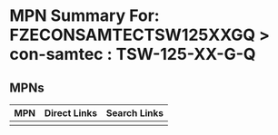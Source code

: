 



# MPN Summary For: FZECONSAMTECTSW125XXGQ > con-samtec : TSW-125-XX-G-Q

## MPNs
  

|MPN|Direct Links|Search Links|
| :--- | :--- | :--- |
||||
